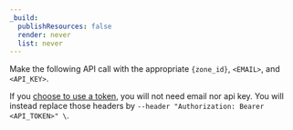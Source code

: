 ```yaml
---
_build:
  publishResources: false
  render: never
  list: never
---
```


Make the following API call with the appropriate `{zone_id}`, `<EMAIL>`, and `<API_KEY>`.

If you [choose to use a token](/fundamentals/api/get-started/), you will not need email nor api key. You will instead replace those headers by `--header "Authorization: Bearer <API_TOKEN>" \`.